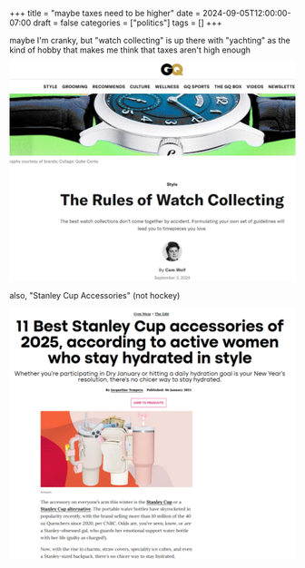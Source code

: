 +++
title = "maybe taxes need to be higher"
date = 2024-09-05T12:00:00-07:00
draft = false
categories = ["politics"]
tags = []
+++

maybe I'm cranky, but "watch collecting" is up there with "yachting" as the kind of hobby that makes me think that taxes aren't high enough

![](./watches.png)

also, "Stanley Cup Accessories" (not hockey)

![](./stanley-2.png)